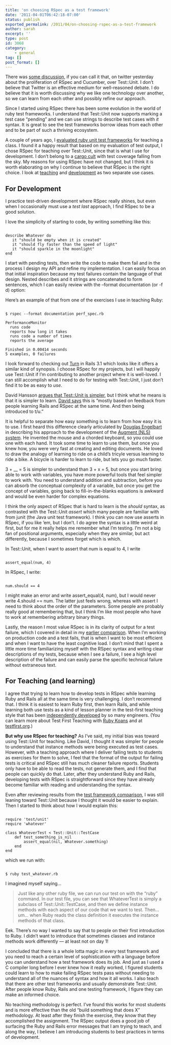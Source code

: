 ```yaml
---
title: 'on choosing RSpec as a test framework'
date: '2011-04-01T06:42:18-07:00'
status: publish
exported_permalink: /2011/04/on-choosing-rspec-as-a-test-framework
author: sarah
excerpt: ''
type: post
id: 3068
category:
    - general
tag: []
post_format: []
---
```

There was [some discussion](http://www.rubyinside.com/dhh-offended-by-rspec-debate-4610.html), if you can call it that, on twitter yesterday about the proliferation of RSpec and Cucumber, over Test::Unit. I don’t believe that Twitter is an effective medium for well-reasoned debate. I do believe that it is worth discussing why we like one technology over another, so we can learn from each other and possibly refine our approach.

Since I started using RSpec there has been some evolution in the world of ruby test frameworks. I understand that Test::Unit now supports marking a test case “pending” and we can use strings to describe test cases with *it* syntax. It is great to see the test frameworks borrow ideas from each other and to be part of such a thriving ecosystem.

A couple of years ago, I [evaluated ruby unit test frameworks](https://www.ultrasaurus.com/sarahblog/2009/08/ruby-unit-test-framework) for teaching a class. I found it a happy result that based on my evaluation of test output, I chose RSpec for teaching over Test::Unit, since that is what I use for development. I don’t belong to a [cargo cult](http://twitter.com/dhh/status/52815575465992194) with test coverage falling from the sky. My reasons for using RSpec have not changed, but I think it is worth elaborating on why I continue to believe that RSpec is the right choice. I look at [teaching](#teach) and [development](#dev) as two separate use cases.

<a name="dev">For Development</a>
---------------------------------

I practice test-driven development where RSpec really shines, but even when I occasionally must use a *test last* approach, I find RSpec to be a good solution.

I love the simplicity of starting to code, by writing something like this:

```

describe Whatever do
   it "should be empty when it is created"
   it "should fly faster than the speed of light"
   it "should sparkle in the moonlight"
end
```

I start with pending tests, then write the code to make them fail and in the process I design my API and refine my implementation. I can easily focus on that initial inspiration because my test failures contain the language of that design. Nested describes and it strings are concatenated to form sentences, which I can easily review with the –format documentation (or -f d) option:

Here’s an example of that from one of the exercises I use in teaching Ruby:

```

$ rspec --format documentation perf_spec.rb

PerformanceMonitor
  runs code
  reports how long it takes
  runs code a number of times
  reports the average

Finished in 0.00414 seconds
5 examples, 0 failures
```

I look forward to checking out [Turn](https://github.com/TwP/turn) in Rails 3.1 which looks like it offers a similar kind of synopsis. I choose RSpec for my projects, but I will happily use Test::Unit if I’m contributing to another project where it is well-loved. I can still accomplish what I need to do for testing with Test::Unit, I just don’t find it to be as easy to *use*.

David Hansson [argues that Test::Unit is simpler](http://twitter.com/dhh/status/53481175909531648), but I think what he means is that it is simpler to learn. [David says](http://twitter.com/dhh/status/53601066520018944) this is “mostly based on feedback from people learning Rails and RSpec at the same time. And then being introduced to t/u.”

It is helpful to separate how easy something is to learn from how easy it is to use. I first heard this difference clearly articulated by [Douglas Engelbart](http://en.wikipedia.org/wiki/Douglas_Engelbart) in describing his approach to the development of the [Augment (NLS) system](http://en.wikipedia.org/wiki/NLS_%28computer_system%29). He invented the mouse and a chorded keyboard, so you could use one with each hand. It took some time to learn to use them, but once you knew how, you were very fast at creating and editing documents. He loved to draw the analogy of learning to ride on a child’s tricyle versus learning to ride a bike. A bicycle is harder to learn to ride, but lets you go much faster.

3 + \_\_ = 5 is simpler to understand than 3 + x = 5, but once you start bring able to work with variables, you have more powerful tools that feel simpler to work with. You need to understand addition and subtraction, before you can absorb the conceptual complexity of a variable, but once you get the concept of variables, going back to fill-in-the-blanks equations is awkward and would be even harder for complex equations.

I think the only aspect of RSpec that is hard to learn is the *should* syntax, as contrasted with the Test::Unit *assert* which many people are familiar with from junit (the Java unit test framework). I think you can now use asserts in RSpec, if you like ’em, but I don’t. I do agree the syntax is a little weird at first, but for me it really helps me remember what I’m testing. I’m not a big fan of positional arguments, especially when they are similar, but act differently, because I sometimes forget which is which.

In Test::Unit, when I want to assert that num is equal to 4, I write

```

assert_equal(num, 4)
```

In RSpec, I write:

```

num.should == 4
```

I might make an error and write assert\_equal(4, num), but I would never write 4.should == num. The latter just feels wrong, whereas with assert I need to think about the order of the parameters. Some people are probably really good at remembering that, but I think I’m like most people who have to work at remembering arbitrary binary things.

Lastly, the reason I most value RSpec is in its clarity of output for a test failure, which I covered in detail in my [earlier comparison](https://www.ultrasaurus.com/sarahblog/2009/08/ruby-unit-test-frameworks). When I’m working on production code and a test fails, that is when I want to be most efficient and when I want to have the least cognitive load. I don’t mind that I spent a little more time familiarizing myself with the RSpec syntax and writing clear descriptions of my tests, because when I see a failure, I see a high level description of the failure and can easily parse the specific technical failure without extraneous text.

<a name="teach">For Teaching (and learning)</a>
-----------------------------------------------

I agree that trying to learn how to develop tests in RSpec while learning Ruby and Rails all at the same time is very challenging. I don’t recommend that. I think it is easiest to learn Ruby first, then learn Rails, and while learning both use tests as a kind of lesson planner in the test-first teaching style that has been [independently developed](https://www.ultrasaurus.com/sarahblog/2009/09/learning-through-testing/) by so many engineers. (You can learn more about Test First Teaching with [Ruby Koans](http://rubykoans.com/) and at [testfirst.org](http://testfirst.org/).)

**But why use RSpec for teaching?**  As I’ve said, my initial bias was toward using Test::Unit for teaching. Like David, I thought it was simpler for people to understand that instance methods were being executed as test cases. However, with a teaching approach where I deliver failing tests to students as exercises for them to solve, I feel that the format of the output for failing tests is critical and RSpec still has much cleaner failure reports. Students only have to be able to read the tests, not generate them, and I find that people can quickly do that. Later, after they understand Ruby and Rails, developing tests with RSpec is straightforward since they have already become familiar with reading and understanding the syntax.

Even after reviewing results from the [test framework comparison](https://www.ultrasaurus.com/sarahblog/2009/08/ruby-unit-test-frameworks), I was still leaning toward Test::Unit because I thought it would be easier to explain. Then I started to think about how I would explain this:

```

require 'test/unit'
require 'whatever'

class WhateverTest < Test::Unit::TestCase
    def test_something_is_nil
        assert_equal(nil, Whatever.something)
    end
end
```

which we run with:

```

$ ruby test_whatever.rb
```

I imagined myself saying…

> Just like any other ruby file, we can run our test on with the “ruby” command. In our test file, you can see that WhateverTest is simply a subclass of Test::Unit::TestCase, and then we define instance methods with each aspect of our code that we want to test. Then… um… when Ruby reads the class definition it executes the instance methods of that class.

Eek. There’s no way I wanted to say that to people on their first introduction to Ruby. I didn’t want to introduce that sometimes classes and instance methods work differently — at least not on day 1!

I concluded that there is a whole lotta magic in every test framework and you need to reach a certain level of sophistication with a language before you can understand how a test framework does its job. And just as I used a C compiler long before I ever knew how it really worked, I figured students could learn to how to make failing RSpec tests pass without needing to understand all of the nuances of syntax and how it all works. I also teach that there are other test frameworks and usually demonstrate Test::Unit. After people know Ruby, Rails and one testing framework, I figure they can make an informed choice.

No teaching methodology is perfect. I’ve found this works for most students and is more effective than the old “build something that does X” methodology. At least after they finish the exercise, they know that they accomplished the assignment. The RSpec output does a good job of surfacing the Ruby and Rails error messages that I am trying to teach, and along the way, I believe I am introducing students to best practices in terms of development.